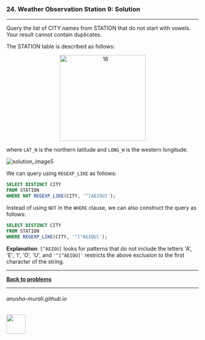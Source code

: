 ### 24. Weather Observation Station 9: Solution

---
Query the list of CITY names from STATION that do not start with vowels. Your result cannot contain duplicates.


The STATION table is described as follows:

<p align="center">
<img width="225" alt="16" src="https://github.com/user-attachments/assets/32081b67-bab3-4d54-9780-cbf8cc7abee7" />
</p>

where `LAT_N` is the northern latitude and `LONG_W` is the western longitude.

![solution_image5](https://github.com/user-attachments/assets/82f796e0-28cb-4ef0-bcdc-1a701ce7db53)

We can query using `REGEXP_LIKE` as follows:

```sql
SELECT DISTINCT CITY
FROM STATION
WHERE NOT REGEXP_LIKE(CITY, '^[AEIOU]');
```

Instead of using `NOT` in the `WHERE` clause, we can also construct the query as follows:

```sql
SELECT DISTINCT CITY
FROM STATION
WHERE REGEXP_LIKE(CITY, '^[^AEIOU]');
```

**Explanation**: `[^AEIOU]` looks for patterns that do not include the letters 'A', 'E', 'I', 'O', 'U', and `'^[^AEIOU]'` restricts the above exclusion to the first character of the string.

---

**[Back to problems](./problems.md)**

* * *
###### anusha-murali.github.io

<img src="https://github.com/anusha-murali/anusha-murali.github.io/assets/111596338/639243aa-2857-4595-a65a-7852762bb002" width="50" height="50"/>
